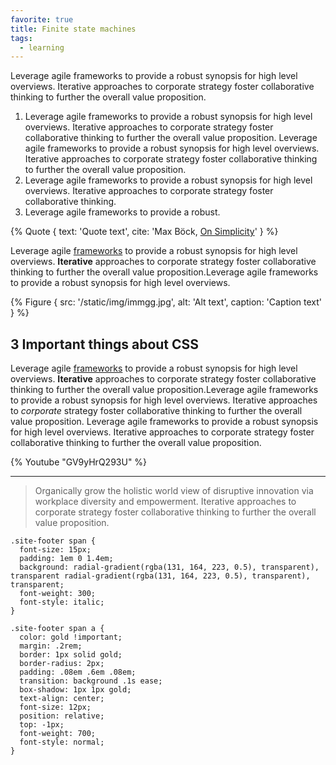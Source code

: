 ```yaml
---
favorite: true
title: Finite state machines
tags:
  - learning
---
```


Leverage agile frameworks to provide a robust synopsis for high level overviews. Iterative approaches to corporate strategy foster collaborative thinking to further the overall value proposition.

1. Leverage agile frameworks to provide a robust synopsis for high level overviews. Iterative approaches to corporate strategy foster collaborative thinking to further the overall value proposition. Leverage agile frameworks to provide a robust synopsis for high level overviews. Iterative approaches to corporate strategy foster collaborative thinking to further the overall value proposition.
2. Leverage agile frameworks to provide a robust synopsis for high level overviews. Iterative approaches to corporate strategy foster collaborative thinking.
3. Leverage agile frameworks to provide a robust.

{% Quote {
  text: 'Quote text',
  cite: 'Max Böck, [On Simplicity](https://mxb.dev/blog/on-simplicity/)'
} %}

Leverage agile [frameworks](#) to provide a robust synopsis for high level overviews. **Iterative** approaches to corporate strategy foster collaborative thinking to further the overall value proposition.Leverage agile frameworks to provide a robust synopsis for high level overviews.

{% Figure {
  src: '/static/img/immgg.jpg',
  alt: 'Alt text',
  caption: 'Caption text'
} %}

## 3 Important things about CSS

Leverage agile [frameworks](#) to provide a robust synopsis for high level overviews. **Iterative** approaches to corporate strategy foster collaborative thinking to further the overall value proposition.Leverage agile frameworks to provide a robust synopsis for high level overviews. Iterative approaches to _corporate_ strategy foster collaborative thinking to further the overall value proposition. Leverage agile frameworks to provide a robust synopsis for high level overviews. Iterative approaches to corporate strategy foster collaborative thinking to further the overall value proposition.

{% Youtube "GV9yHrQ293U" %}

***

> Organically grow the holistic world view of disruptive innovation via workplace diversity and empowerment. Iterative approaches to corporate strategy foster collaborative thinking to further the overall value proposition.

``` css/1,2
.site-footer span {
  font-size: 15px;
  padding: 1em 0 1.4em;
  background: radial-gradient(rgba(131, 164, 223, 0.5), transparent), transparent radial-gradient(rgba(131, 164, 223, 0.5), transparent), transparent;
  font-weight: 300;
  font-style: italic;
}

.site-footer span a {
  color: gold !important;
  margin: .2rem;
  border: 1px solid gold;
  border-radius: 2px;
  padding: .08em .6em .08em;
  transition: background .1s ease;
  box-shadow: 1px 1px gold;
  text-align: center;
  font-size: 12px;
  position: relative;
  top: -1px;
  font-weight: 700;
  font-style: normal;
}
```